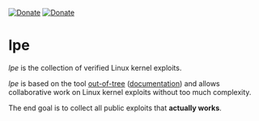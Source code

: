 [![Donate](https://img.shields.io/badge/Donate-PayPal-green.svg)](https://www.paypal.com/cgi-bin/webscr?cmd=_s-xclick&hosted_button_id=R8W2UQPZ5X5JE&source=url)
[![Donate](https://img.shields.io/badge/Donate-BitCoin-green.svg)](https://blockchair.com/bitcoin/address/bc1q23fyuq7kmngrgqgp6yq9hk8a5q460f39m8nv87)

# lpe

*lpe* is the collection of verified Linux kernel exploits.

*lpe* is based on the tool [out-of-tree](https://out-of-tree.io/) ([documentation](https://out-of-tree.readthedocs.io/)) and allows collaborative work on Linux kernel exploits without too much complexity.

The end goal is to collect all public exploits that **actually works**.
